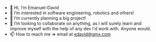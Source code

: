 - 👋 Hi, I’m Emanuel-David
- 👀 I’m interested in software engineering, robotics and others!
- 🌱 I’m currently planning a big project!
- 💞️ I’m looking to collaborate on anything, as I will surely learn and improve myself with the help of any dev I'd work with. Anyone would.
- 📫 How to reach me => email at edavid@gmx.com

  
<!---
DaveArchetype/DaveArchetype is a ✨ special ✨ repository because its `README.md` (this file) appears on your GitHub profile.
You can click the Preview link to take a look at your changes.
--->
